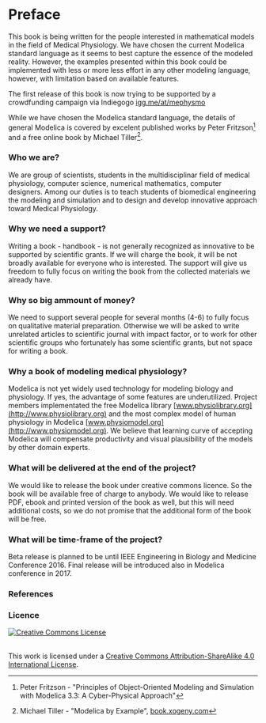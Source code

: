 # Preface

This book is being written for the people interested in mathematical models in the field of Medical Physiology. 
We have chosen the current Modelica standard language as it seems to best capture the essence of the modeled reality. However, the examples presented within this book could be implemented with less or more less effort in any other modeling language, however, with limitation based on available features.

The first release of this book is now trying to be supported by a crowdfunding campaign via Indiegogo [igg.me/at/mephysmo](http://igg.me/at/mephysmo)

While we have chosen the Modelica standard language, the details of general Modelica is covered by excelent published works by Peter Fritzson[^1] and a free online book by Michael Tiller[^2].

### Who we are?

We are group of scientists, students in the multidisciplinar field of medical physiology, computer science, numerical mathematics, computer designers. Among our duties is to teach students of biomedical engineering the modeling and simulation and to design and develop innovative approach toward Medical Physiology.

### Why we need a support?
Writing a book - handbook - is not generally recognized as innovative to be supported by scientific grants. 
If we will charge the book, it will be not broadly available for everyone who is interested. The support will give us freedom to fully focus on writing the book from the collected materials we already have. 

### Why so big ammount of money?

We need to support several people for several months (4-6) to fully focus on qualitative material preparation.  Otherwise we will be asked to write unrelated articles to scientific journal with impact factor, or to work for other scientific groups who fortunately has some scientific grants, but not space for writing a book.

### Why a book of modeling medical physiology?

Modelica is not yet widely used technology for modeling biology and physiology. If yes, the advantage of some features are underutilized. Project members implementated the free Modelica library [www.physiolibrary.org](http://www.physiolibrary.org) and the most complex model of human physiology in Modelica [www.physiomodel.org](http://www.physiomodel.org). We believe that learning curve of accepting Modelica will compensate productivity and visual plausibility of the models by other domain experts.

### What will be delivered at the end of the project?

We would like to release the book under creative commons licence. So the book will be available free of charge to anybody. We would like to release PDF, ebook and printed version of the book as well, but this will need additional costs, so we do not promise that the additional form of the book will be free.

### What will be time-frame of the project?

Beta release is planned to be until IEEE Engineering in Biology and Medicine Conference 2016. Final release will be introduced also in Modelica conference in 2017.
### References
[^1]: Peter Fritzson - "Principles of Object-Oriented Modeling and Simulation with Modelica 3.3: A Cyber-Physical Approach"
[^2]: Michael Tiller - "Modelica by Example", [book.xogeny.com](http://book.xogeny.com)


### Licence
<a rel="license" href="http://creativecommons.org/licenses/by-sa/4.0/"><img alt="Creative Commons License" style="border-width:0" src="https://i.creativecommons.org/l/by-sa/4.0/88x31.png" /></a>

<br />This work is licensed under a <a rel="license" href="http://creativecommons.org/licenses/by-sa/4.0/">Creative Commons Attribution-ShareAlike 4.0 International License</a>.



